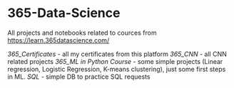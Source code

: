 # 365-Data-Science
All projects and notebooks related to cources from https://learn.365datascience.com/ 


*365_Certificates* - all my certificates from this platform
*365_CNN* - all CNN related projects
*365_ML in Python Course* - some simple projects (Linear regression, Logistic Regression, K-means clustering), just some first steps in ML.
*SQL* - simple DB to practice SQL requests
